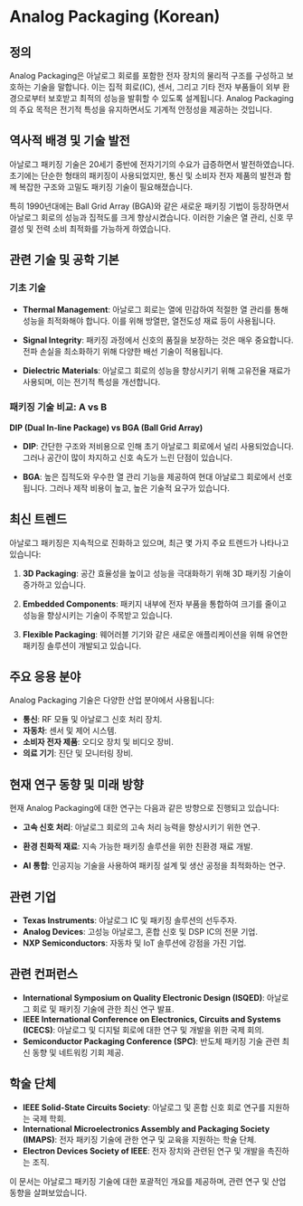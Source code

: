 # Analog Packaging (Korean)

## 정의

Analog Packaging은 아날로그 회로를 포함한 전자 장치의 물리적 구조를 구성하고 보호하는 기술을 말합니다. 이는 집적 회로(IC), 센서, 그리고 기타 전자 부품들이 외부 환경으로부터 보호받고 최적의 성능을 발휘할 수 있도록 설계됩니다. Analog Packaging의 주요 목적은 전기적 특성을 유지하면서도 기계적 안정성을 제공하는 것입니다.

## 역사적 배경 및 기술 발전

아날로그 패키징 기술은 20세기 중반에 전자기기의 수요가 급증하면서 발전하였습니다. 초기에는 단순한 형태의 패키징이 사용되었지만, 통신 및 소비자 전자 제품의 발전과 함께 복잡한 구조와 고밀도 패키징 기술이 필요해졌습니다. 

특히 1990년대에는 Ball Grid Array (BGA)와 같은 새로운 패키징 기법이 등장하면서 아날로그 회로의 성능과 집적도를 크게 향상시켰습니다. 이러한 기술은 열 관리, 신호 무결성 및 전력 소비 최적화를 가능하게 하였습니다.

## 관련 기술 및 공학 기본

### 기초 기술

- **Thermal Management**: 아날로그 회로는 열에 민감하여 적절한 열 관리를 통해 성능을 최적화해야 합니다. 이를 위해 방열판, 열전도성 재료 등이 사용됩니다.
  
- **Signal Integrity**: 패키징 과정에서 신호의 품질을 보장하는 것은 매우 중요합니다. 전파 손실을 최소화하기 위해 다양한 배선 기술이 적용됩니다.

- **Dielectric Materials**: 아날로그 회로의 성능을 향상시키기 위해 고유전율 재료가 사용되며, 이는 전기적 특성을 개선합니다.

### 패키징 기술 비교: A vs B

**DIP (Dual In-line Package) vs BGA (Ball Grid Array)**

- **DIP**: 간단한 구조와 저비용으로 인해 초기 아날로그 회로에서 널리 사용되었습니다. 그러나 공간이 많이 차지하고 신호 속도가 느린 단점이 있습니다.

- **BGA**: 높은 집적도와 우수한 열 관리 기능을 제공하여 현대 아날로그 회로에서 선호됩니다. 그러나 제작 비용이 높고, 높은 기술적 요구가 있습니다.

## 최신 트렌드

아날로그 패키징은 지속적으로 진화하고 있으며, 최근 몇 가지 주요 트렌드가 나타나고 있습니다:

1. **3D Packaging**: 공간 효율성을 높이고 성능을 극대화하기 위해 3D 패키징 기술이 증가하고 있습니다.
  
2. **Embedded Components**: 패키지 내부에 전자 부품을 통합하여 크기를 줄이고 성능을 향상시키는 기술이 주목받고 있습니다.

3. **Flexible Packaging**: 웨어러블 기기와 같은 새로운 애플리케이션을 위해 유연한 패키징 솔루션이 개발되고 있습니다.

## 주요 응용 분야

Analog Packaging 기술은 다양한 산업 분야에서 사용됩니다:

- **통신**: RF 모듈 및 아날로그 신호 처리 장치.
- **자동차**: 센서 및 제어 시스템.
- **소비자 전자 제품**: 오디오 장치 및 비디오 장비.
- **의료 기기**: 진단 및 모니터링 장비.

## 현재 연구 동향 및 미래 방향

현재 Analog Packaging에 대한 연구는 다음과 같은 방향으로 진행되고 있습니다:

- **고속 신호 처리**: 아날로그 회로의 고속 처리 능력을 향상시키기 위한 연구.
  
- **환경 친화적 재료**: 지속 가능한 패키징 솔루션을 위한 친환경 재료 개발.

- **AI 통합**: 인공지능 기술을 사용하여 패키징 설계 및 생산 공정을 최적화하는 연구.

## 관련 기업

- **Texas Instruments**: 아날로그 IC 및 패키징 솔루션의 선두주자.
- **Analog Devices**: 고성능 아날로그, 혼합 신호 및 DSP IC의 전문 기업.
- **NXP Semiconductors**: 자동차 및 IoT 솔루션에 강점을 가진 기업.

## 관련 컨퍼런스

- **International Symposium on Quality Electronic Design (ISQED)**: 아날로그 회로 및 패키징 기술에 관한 최신 연구 발표.
- **IEEE International Conference on Electronics, Circuits and Systems (ICECS)**: 아날로그 및 디지털 회로에 대한 연구 및 개발을 위한 국제 회의.
- **Semiconductor Packaging Conference (SPC)**: 반도체 패키징 기술 관련 최신 동향 및 네트워킹 기회 제공.

## 학술 단체

- **IEEE Solid-State Circuits Society**: 아날로그 및 혼합 신호 회로 연구를 지원하는 국제 학회.
- **International Microelectronics Assembly and Packaging Society (IMAPS)**: 전자 패키징 기술에 관한 연구 및 교육을 지원하는 학술 단체.
- **Electron Devices Society of IEEE**: 전자 장치와 관련된 연구 및 개발을 촉진하는 조직.

이 문서는 아날로그 패키징 기술에 대한 포괄적인 개요를 제공하며, 관련 연구 및 산업 동향을 살펴보았습니다.